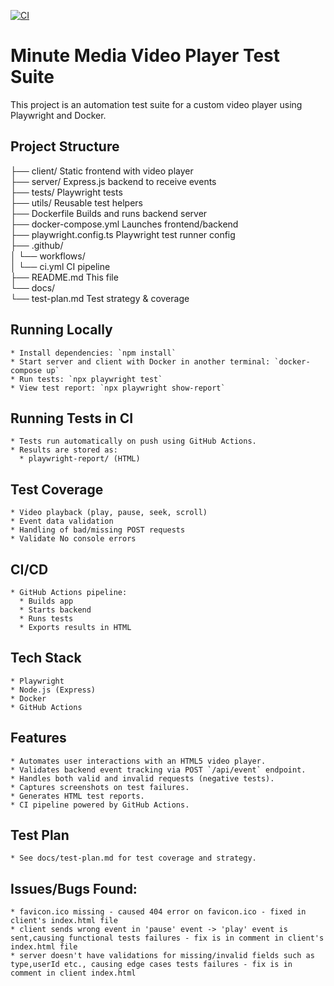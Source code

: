 [![CI](https://github.com/zevikn/minute-tests/actions/workflows/ci.yml/badge.svg)](https://github.com/zevikn/minute-tests/actions/workflows/ci.yml)

# Minute Media Video Player Test Suite

This project is an automation test suite for a custom video player using Playwright and Docker.

## Project Structure
├── client/    Static frontend with video player  
├── server/    Express.js backend to receive events  
├── tests/    Playwright tests  
├── utils/    Reusable test helpers  
├── Dockerfile    Builds and runs backend server  
├── docker-compose.yml    Launches frontend/backend  
├── playwright.config.ts    Playwright test runner config  
├── .github/  
│ └── workflows/  
│ └── ci.yml    CI pipeline  
├── README.md    This file  
└── docs/  
└── test-plan.md    Test strategy & coverage   

## Running Locally
	* Install dependencies: `npm install`
	* Start server and client with Docker in another terminal: `docker-compose up`
	* Run tests: `npx playwright test`
	* View test report: `npx playwright show-report`	

## Running Tests in CI
	* Tests run automatically on push using GitHub Actions.
	* Results are stored as:
	  * playwright-report/ (HTML)
		
## Test Coverage
	* Video playback (play, pause, seek, scroll)
	* Event data validation
	* Handling of bad/missing POST requests
	* Validate No console errors

## CI/CD
	* GitHub Actions pipeline:
	  * Builds app
	  * Starts backend
	  * Runs tests
	  * Exports results in HTML
	  
## Tech Stack
	* Playwright
	* Node.js (Express)
	* Docker
	* GitHub Actions

## Features
	* Automates user interactions with an HTML5 video player.
	* Validates backend event tracking via POST `/api/event` endpoint.
	* Handles both valid and invalid requests (negative tests).
	* Captures screenshots on test failures.
	* Generates HTML test reports.
	* CI pipeline powered by GitHub Actions.
	
## Test Plan	
	* See docs/test-plan.md for test coverage and strategy.

## Issues/Bugs Found:
	* favicon.ico missing - caused 404 error on favicon.ico - fixed in client's index.html file
	* client sends wrong event in 'pause' event -> 'play' event is sent,causing functional tests failures - fix is in comment in client's index.html file
	* server doesn't have validations for missing/invalid fields such as type,userId etc., causing edge cases tests failures - fix is in comment in client index.html

